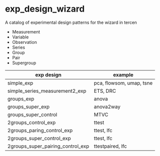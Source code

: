# exp_design_wizard

A catalog of experimental design patterns for the wizard in tercen

* Measurement
* Variable
* Observation
* Series
* Group
* Pair
* Supergroup

|exp design|example
| ------  | --- |
|simple_exp|pca, flowsom, umap, tsne|
|simple_series_measurement2_exp|ETS, DRC
|groups_exp|anova|
|groups_super_exp|anova2way
|groups_super_control| MTVC
|2groups_control_exp|ttest
|2groups_paring_control_exp|ttest, lfc
|2groups_super_control_exp|ttest, lfc
|2groups_super_pairing_control_exp|ttestpaired, lfc
